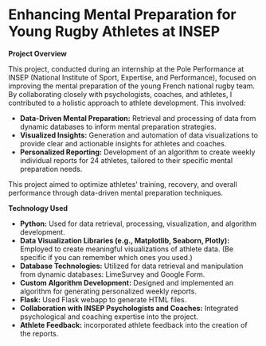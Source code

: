 # Enhancing Mental Preparation for Young Rugby Athletes at INSEP

**Project Overview**

This project, conducted during an internship at the Pole Performance at INSEP (National Institute of Sport, Expertise, and Performance), focused on improving the mental preparation of the young French national rugby team. By collaborating closely with psychologists, coaches, and athletes, I contributed to a holistic approach to athlete development. This involved:

* **Data-Driven Mental Preparation:** Retrieval and processing of data from dynamic databases to inform mental preparation strategies.
* **Visualized Insights:** Generation and automation of data visualizations to provide clear and actionable insights for athletes and coaches.
* **Personalized Reporting:** Development of an algorithm to create weekly individual reports for 24 athletes, tailored to their specific mental preparation needs.

This project aimed to optimize athletes' training, recovery, and overall performance through data-driven mental preparation techniques.

**Technology Used**

* **Python:** Used for data retrieval, processing, visualization, and algorithm development.
* **Data Visualization Libraries (e.g., Matplotlib, Seaborn, Plotly):** Employed to create meaningful visualizations of athlete data. (Be specific if you can remember which ones you used.)
* **Database Technologies:** Utilized for data retrieval and manipulation from dynamic databases: LimeSurvey and Google Form.
* **Custom Algorithm Development:** Designed and implemented an algorithm for generating personalized weekly reports.
* **Flask:** Used Flask webapp to generate HTML files.
* **Collaboration with INSEP Psychologists and Coaches:** Integrated psychological and coaching expertise into the project.
* **Athlete Feedback:** incorporated athlete feedback into the creation of the reports.
